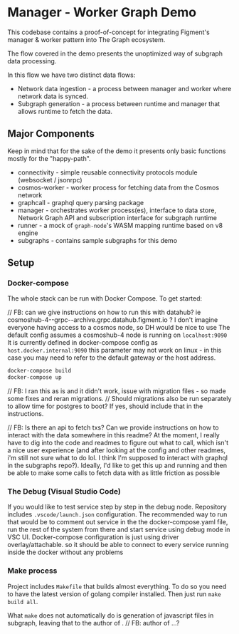# Manager - Worker Graph Demo

This codebase contains a proof-of-concept for integrating Figment's manager & worker pattern into The Graph ecosystem.

The flow covered in the demo presents the unoptimized way of subgraph data processing.

In this flow we have two distinct data flows:

- Network data ingestion - a process between manager and worker where network data is synced.
- Subgraph generation - a process between runtime and manager that allows runtime to fetch the data.

## Major Components

Keep in mind that for the sake of the demo it presents only basic functions mostly for the "happy-path".

- connectivity - simple reusable connectivity protocols module (websocket / jsonrpc)
- cosmos-worker - worker process for fetching data from the Cosmos network
- graphcall - graphql query parsing package
- manager - orchestrates worker process(es), interface to data store, Network Graph API and subscription interface for subgraph runtime
- runner - a mock of `graph-node`'s WASM mapping runtime based on v8 engine
- subgraphs - contains sample subgraphs for this demo

## Setup

### Docker-compose

The whole stack can be run with Docker Compose. To get started:

// FB: can we give instructions on how to run this with datahub? ie cosmoshub-4--grpc--archive.grpc.datahub.figment.io ? I don't imagine everyone having access to a cosmos node, so DH would be nice to use
The default config assumes a cosmoshub-4 node is running on `localhost:9090`
It is currently defined in docker-compose config as `host.docker.internal:9090` this parameter may not work on linux - in this case you may need to refer to the default gateway or the host address.

```sh
docker-compose build
docker-compose up
```

// FB: I ran this as is and it didn't work, issue with migration files - so made some fixes and reran migrations.
// Should migrations also be run separately to allow time for postgres to boot?  If yes, should include that in the instructions.

// FB: Is there an api to fetch txs? Can we provide instructions on how to interact with the data somewhere in this readme? At the moment, I really have to dig into the code and readmes to figure out what to call, which isn't a nice user experience (and after looking at the config and other readmes, i'm still not sure what to do lol. I think I'm supposed to interact with graphql in the subgraphs repo?). Ideally, I'd like to get this up and running and then be able to make some calls to fetch data with as little friction as possible

### The Debug (Visual Studio Code)

If you would like to test service step by step in the debug node. Repository includes `.vscode/launch.json` configuration.
The recommended way to run that would be to comment out service in the the docker-compose.yaml file, run the rest of the system from there and start service using debug mode in VSC UI.
Docker-compose configuration is just using driver overlay/attachable. so it should be able to connect to every service running inside the docker without any problems

### Make process

Project includes `Makefile` that builds almost everything. To do so you need to have the latest version of golang compiler installed.
Then just run `make build all`.

What `make` does not automatically do is generation of javascript files in subgraph, leaving that to the author of . // FB:  author of ...?
